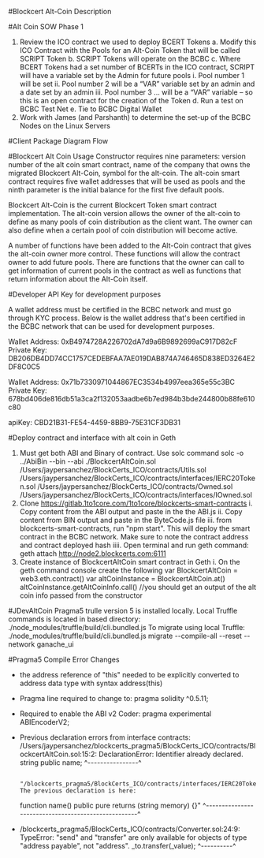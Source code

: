 #Blockcert Alt-Coin Description


#Alt Coin SOW Phase 1
1.	Review the ICO contract we used to deploy BCERT Tokens
        a.	Modify this ICO Contract with the Pools for an Alt-Coin Token that will be         called SCRIPT Token
        b.	SCRIPT Tokens will operate on the BCBC
        c.	Where BCERT Tokens had a set number of BCERTs in the ICO contract, SCRIPT will     have a variable set by the Admin for future pools
                i.	Pool number 1 will be set
                ii.	Pool number 2 will be a “VAR” variable set by an admin and a date set      by an admin
                iii.    Pool number 3 … will be a “VAR” variable – so this is an open              contract for the creation of the Token
        d.	Run a test on BCBC Test Net
        e.	Tie to BCBC Digital Wallet 
2.	Work with James (and Parshanth) to determine the set-up of the BCBC Nodes on the Linux     Servers

#Client Package Diagram Flow

#Blockcert Alt Coin Usage
Constructor requires nine parameters: version number of the alt coin smart contract, name of the company that owns the migrated Blockcert Alt-Coin, symbol for the alt-coin.  The alt-coin smart contract requires five wallet addresses that will be used as pools and the ninth parameter is the initial balance for the first five default pools.

Blockcert Alt-Coin is the current Blockcert Token smart contract implementation.  The alt-coin version allows the owner of the alt-coin to define as many pools of coin distribution as the client want.  The owner can also define when a certain pool of coin distribution will become active.

A number of functions have been added to the Alt-Coin contract that gives the alt-coin owner more control.  These functions will allow the contract owner to add future pools.  There are functions that the owner can call to get information of current pools in the contract as well as functions that return information about the Alt-Coin itself.


#Developer API Key for development purposes

A wallet address must be certified in the BCBC network and must go through KYC process.  Below is the wallet address that's been certified in the BCBC network that can be used for development purposes.

Wallet Address: 0xB4974728A226702dA7d9a6B9892699aC917D82cF
Private Key: DB206DB4DD74CC1757CEDEBFAA7AE019DAB874A746465D838ED3264E2DF8C0C5

Wallet Address: 0x71b7330971044867EC3534b4997eea365e55c3BC
Private Key: 678bd406de816db51a3ca2f132053aadbe6b7ed984b3bde244800b88fe610c80

apiKey: CBD21B31-FE54-4459-8BB9-75E31CF3DB31

#Deploy contract and interface with alt coin in Geth
1. Must get both ABI and Binary of contract.  Use solc command
        solc -o ../AbiBin --bin --abi ./BlockcertAltCoin.sol /Users/jaypersanchez/BlockCerts_ICO/contracts/Utils.sol /Users/jaypersanchez/BlockCerts_ICO/contracts/interfaces/IERC20Token.sol /Users/jaypersanchez/BlockCerts_ICO/contracts/Owned.sol /Users/jaypersanchez/BlockCerts_ICO/contracts/interfaces/IOwned.sol
2. Clone https://gitlab.1to1core.com/1to1core/blockcerts-smart-contracts
        i. Copy content from the ABI output and paste in the the ABI.js
        ii. Copy content from BIN output and paste in the ByteCode.js file
        iii. from blockcerts-smart-contracts, run "npm start".  This will deploy the smart contract in the BCBC network.  Make sure to note the contract address and contract deployed hash
        iiii. Open terminal and run geth command: geth attach http://node2.blockcerts.com:6111
3. Create instance of BlockcertAltCoin smart contract in Geth
        i. On the geth command console create the following
                var BlockcertAltCoin = web3.eth.contract(<copy and paste the ABI from the ABI file>)
                var altCoinInstance = BlockcertAltCoin.at(<paste the contract deployed address>)
                altCoinInstance.getAltCoinInfo.call() //you should get an output of the alt coin info passed from the constructor

#JDevAltCoin Pragma5
trulle version 5 is installed locally.  Local Truffle commands is located in based directory:
        ./node_modules/truffle/build/cli.bundled.js
To migrate using local Truffle:  ./node_modules/truffle/build/cli.bundled.js migrate --compile-all --reset --network ganache_ui


#Pragma5 Compile Error Changes
* the address reference of "this" needed to be explicitly converted to address data type with syntax address(this)
* Pragma line required to change to: pragma solidity ^0.5.11;
* Required to enable the ABI v2 Coder: pragma experimental ABIEncoderV2;
* Previous declaration errors from interface contracts:
        /Users/jaypersanchez/blockcerts_pragma5/BlockCerts_ICO/contracts/BlockcertAltCoin.sol:15:2: DeclarationError: Identifier already declared.
        string public name;
        ^----------------^
        
        "/blockcerts_pragma5/BlockCerts_ICO/contracts/interfaces/IERC20Token.sol:8:5: The previous declaration is here:
    function name() public pure returns (string memory) {}"
    ^----------------------------------------------------^
* /blockcerts_pragma5/BlockCerts_ICO/contracts/Converter.sol:24:9: TypeError: "send" and "transfer" are only available for objects      of type "address payable", not "address".
        _to.transfer(_value);
        ^----------^



